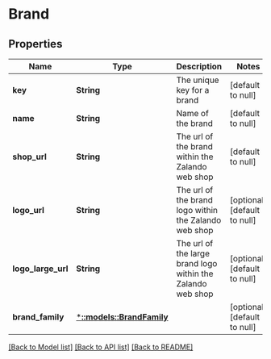 # Brand

## Properties
Name | Type | Description | Notes
------------ | ------------- | ------------- | -------------
**key** | **String** | The unique key for a brand | [default to null]
**name** | **String** | Name of the brand | [default to null]
**shop_url** | **String** | The url of the brand within the Zalando web shop | [default to null]
**logo_url** | **String** | The url of the brand logo within the Zalando web shop | [optional] [default to null]
**logo_large_url** | **String** | The url of the large brand logo within the Zalando web shop | [optional] [default to null]
**brand_family** | [***::models::BrandFamily**](BrandFamily.md) |  | [optional] [default to null]

[[Back to Model list]](../README.md#documentation-for-models) [[Back to API list]](../README.md#documentation-for-api-endpoints) [[Back to README]](../README.md)


